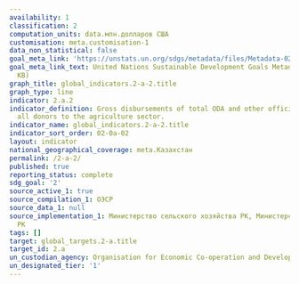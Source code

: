 ```yaml
---
availability: 1
classification: 2
computation_units: data.млн.долларов США
customisation: meta.customisation-1
data_non_statistical: false
goal_meta_link: 'https://unstats.un.org/sdgs/metadata/files/Metadata-02-0A-02.pdf '
goal_meta_link_text: United Nations Sustainable Development Goals Metadata (PDF 210
  KB)
graph_title: global_indicators.2-a-2.title
graph_type: line
indicator: 2.a.2
indicator_definition: Gross disbursements of total ODA and other official flows from
  all donors to the agriculture sector.
indicator_name: global_indicators.2-a-2.title
indicator_sort_order: 02-0a-02
layout: indicator
national_geographical_coverage: meta.Казахстан
permalink: /2-a-2/
published: true
reporting_status: complete
sdg_goal: '2'
source_active_1: true
source_compilation_1: ОЭСР
source_data_1: null
source_implementation_1: Министерство сельского хозяйства РК, Министерство финансов
  РК
tags: []
target: global_targets.2-a.title
target_id: 2.a
un_custodian_agency: Organisation for Economic Co-operation and Development (OECD)
un_designated_tier: '1'
---
```

